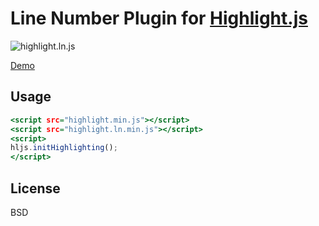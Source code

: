 Line Number Plugin for [Highlight.js](https://github.com/highlightjs/highlight.js)
==================================================================================

![highlight.ln.js](https://user-images.githubusercontent.com/1669261/83881420-d0d1be00-a76a-11ea-935f-754a67b3cd5a.png)

[Demo](https://taufik-nurrohman.github.io/highlight.ln.js/index.html)

Usage
-----

~~~ .html
<script src="highlight.min.js"></script>
<script src="highlight.ln.min.js"></script>
<script>
hljs.initHighlighting();
</script>
~~~

License
-------

BSD
